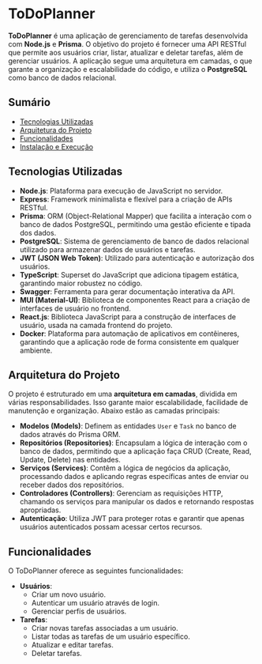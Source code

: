 # ToDoPlanner

**ToDoPlanner** é uma aplicação de gerenciamento de tarefas desenvolvida com **Node.js** e **Prisma**. O objetivo do projeto é fornecer uma API RESTful que permite aos usuários criar, listar, atualizar e deletar tarefas, além de gerenciar usuários. A aplicação segue uma arquitetura em camadas, o que garante a organização e escalabilidade do código, e utiliza o **PostgreSQL** como banco de dados relacional.

## Sumário

- [Tecnologias Utilizadas](#tecnologias-utilizadas)
- [Arquitetura do Projeto](#arquitetura-do-projeto)
- [Funcionalidades](#funcionalidades)
- [Instalação e Execução](#instalação-e-execução)

## Tecnologias Utilizadas

- **Node.js**: Plataforma para execução de JavaScript no servidor.
- **Express**: Framework minimalista e flexível para a criação de APIs RESTful.
- **Prisma**: ORM (Object-Relational Mapper) que facilita a interação com o banco de dados PostgreSQL, permitindo uma gestão eficiente e tipada dos dados.
- **PostgreSQL**: Sistema de gerenciamento de banco de dados relacional utilizado para armazenar dados de usuários e tarefas.
- **JWT (JSON Web Token)**: Utilizado para autenticação e autorização dos usuários.
- **TypeScript**: Superset do JavaScript que adiciona tipagem estática, garantindo maior robustez no código.
- **Swagger**: Ferramenta para gerar documentação interativa da API.
- **MUI (Material-UI)**: Biblioteca de componentes React para a criação de interfaces de usuário no frontend.
- **React.js**: Biblioteca JavaScript para a construção de interfaces de usuário, usada na camada frontend do projeto.
- **Docker**: Plataforma para automação de aplicativos em contêineres, garantindo que a aplicação rode de forma consistente em qualquer ambiente.

## Arquitetura do Projeto

O projeto é estruturado em uma **arquitetura em camadas**, dividida em várias responsabilidades. Isso garante maior escalabilidade, facilidade de manutenção e organização. Abaixo estão as camadas principais:

- **Modelos (Models)**: Definem as entidades `User` e `Task` no banco de dados através do Prisma ORM.
- **Repositórios (Repositories)**: Encapsulam a lógica de interação com o banco de dados, permitindo que a aplicação faça CRUD (Create, Read, Update, Delete) nas entidades.
- **Serviços (Services)**: Contêm a lógica de negócios da aplicação, processando dados e aplicando regras específicas antes de enviar ou receber dados dos repositórios.
- **Controladores (Controllers)**: Gerenciam as requisições HTTP, chamando os serviços para manipular os dados e retornando respostas apropriadas.
- **Autenticação**: Utiliza JWT para proteger rotas e garantir que apenas usuários autenticados possam acessar certos recursos.

## Funcionalidades

O ToDoPlanner oferece as seguintes funcionalidades:

- **Usuários**:
  - Criar um novo usuário.
  - Autenticar um usuário através de login.
  - Gerenciar perfis de usuários.
- **Tarefas**:
  - Criar novas tarefas associadas a um usuário.
  - Listar todas as tarefas de um usuário específico.
  - Atualizar e editar tarefas.
  - Deletar tarefas.

